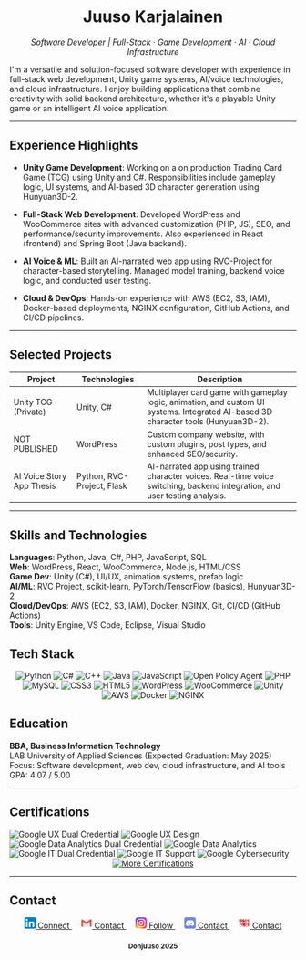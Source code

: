 <h1 align="center">Juuso Karjalainen</h1>
<p align="center"><em>Software Developer | Full-Stack · Game Development · AI · Cloud Infrastructure</em></p>

I'm a versatile and solution-focused software developer with experience in full-stack web development, Unity game systems, AI/voice technologies, and cloud infrastructure. I enjoy building applications that combine creativity with solid backend architecture, whether it's a playable Unity game or an intelligent AI voice application.

---

## Experience Highlights

- **Unity Game Development**: Working on a on production Trading Card Game (TCG) using Unity and C#. Responsibilities include gameplay logic, UI systems, and AI-based 3D character generation using Hunyuan3D-2.

- **Full-Stack Web Development**: Developed WordPress and WooCommerce sites with advanced customization (PHP, JS), SEO, and performance/security improvements. Also experienced in React (frontend) and Spring Boot (Java backend).

- **AI Voice & ML**: Built an AI-narrated web app using RVC-Project for character-based storytelling. Managed model training, backend voice logic, and conducted user testing.

- **Cloud & DevOps**: Hands-on experience with AWS (EC2, S3, IAM), Docker-based deployments, NGINX configuration, GitHub Actions, and CI/CD pipelines.

---

## Selected Projects

| Project | Technologies | Description |
|---------|--------------|-------------|
| Unity TCG (Private) | Unity, C# | Multiplayer card game with gameplay logic, animation, and custom UI systems. Integrated AI-based 3D character tools (Hunyuan3D-2). |
| NOT PUBLISHED | WordPress | Custom company website, with custom plugins, post types, and enhanced SEO/security. |
| AI Voice Story App Thesis | Python, RVC-Project, Flask | AI-narrated app using trained character voices. Real-time voice switching, backend integration, and user testing analysis. |

---

## Skills and Technologies

**Languages**: Python, Java, C#, PHP, JavaScript, SQL  
**Web**: WordPress, React, WooCommerce, Node.js, HTML/CSS  
**Game Dev**: Unity (C#), UI/UX, animation systems, prefab logic  
**AI/ML**: RVC Project, scikit-learn, PyTorch/TensorFlow (basics), Hunyuan3D-2  
**Cloud/DevOps**: AWS (EC2, S3, IAM), Docker, NGINX, Git, CI/CD (GitHub Actions)  
**Tools**: Unity Engine, VS Code, Eclipse, Visual Studio  

## Tech Stack

<p align="center">
  
  <!-- Programming Languages -->
  <img src="https://img.shields.io/badge/Python-3776AB?style=flat&logo=python&logoColor=white" alt="Python" />
  <img src="https://img.shields.io/badge/C%23-239120?style=flat&logo=c-sharp&logoColor=white" alt="C#" />
  <img src="https://img.shields.io/badge/C++-00599C?style=flat&logo=c%2b%2b&logoColor=white" alt="C++" />
  <img src="https://img.shields.io/badge/Java-007396?style=flat&logo=java&logoColor=white" alt="Java" />
  <img src="https://img.shields.io/badge/JavaScript-F7DF1E?style=flat&logo=javascript&logoColor=black" alt="JavaScript" />
  <img src="https://img.shields.io/badge/OPA-262261?style=flat&logo=open-policy-agent&logoColor=white" alt="Open Policy Agent" />
  <img src="https://img.shields.io/badge/PHP-777BB4?style=flat&logo=php&logoColor=white" alt="PHP" />
  <img src="https://img.shields.io/badge/MySQL-4479A1?style=flat&logo=mysql&logoColor=white" alt="MySQL" />
  <img src="https://img.shields.io/badge/CSS3-1572B6?style=flat&logo=css3&logoColor=white" alt="CSS3" />
  <img src="https://img.shields.io/badge/HTML5-E34F26?style=flat&logo=html5&logoColor=white" alt="HTML5" />

  <!-- Web / CMS -->
  <img src="https://img.shields.io/badge/WordPress-21759B?style=flat&logo=wordpress&logoColor=white" alt="WordPress" />
  <img src="https://img.shields.io/badge/WooCommerce-96588A?style=flat&logo=woocommerce&logoColor=white" alt="WooCommerce" />

  <!-- Game Dev -->
  <img src="https://img.shields.io/badge/Unity-100000?style=flat&logo=unity&logoColor=white" alt="Unity" />

  <!-- Cloud / DevOps -->
  <img src="https://img.shields.io/badge/AWS-232F3E?style=flat&logo=amazon-aws&logoColor=white" alt="AWS" />
  <img src="https://img.shields.io/badge/Docker-2496ED?style=flat&logo=docker&logoColor=white" alt="Docker" />
  <img src="https://img.shields.io/badge/NGINX-009639?style=flat&logo=nginx&logoColor=white" alt="NGINX" />

</p>



## Education

**BBA, Business Information Technology**  
LAB University of Applied Sciences (Expected Graduation: May 2025)  
Focus: Software development, web dev, cloud infrastructure, and AI tools  
GPA: 4.07 / 5.00

---

## Certifications

<div align="left">
  <!-- UX Dual Badge + UX -->
  <img src="https://images.credly.com/size/340x340/images/7562bf68-c3a6-4d79-9154-00ee605b9492/UX.png" width="100" alt="Google UX Dual Credential" />
  <img src="https://images.credly.com/size/340x340/images/f4b9febb-69f6-46d8-8797-1e504ebfe0f8/GCC_badge_UX_1000x1000.png" width="100" alt="Google UX Design" />

  <!-- Data Dual Badge + Data Analytics -->
  <img src="https://images.credly.com/size/340x340/images/4fc3fbcd-87af-4eb9-8f82-8898377c4a94/Badge.png" width="100" alt="Google Data Analytics Dual Credential" />
  <img src="https://images.credly.com/size/340x340/images/d41de2b7-cbc2-47ec-bcf1-ebecbe83872f/GCC_badge_DA_1000x1000.png" width="100" alt="Google Data Analytics" />

  <!-- IT Dual Badge + IT Support -->
  <img src="https://images.credly.com/images/bc810022-a0e9-4390-b8ac-0a1f2e6be68f/IT.png" width="100" alt="Google IT Dual Credential" />
  <img src="https://images.credly.com/size/340x340/images/fb97a12f-c0f1-4f37-9b7d-4a830199fe84/GCC_badge_IT_Support_1000x1000.png" width="100" alt="Google IT Support" />

  <!-- Cybersecurity -->
  <img src="https://images.credly.com/size/340x340/images/0bf0f2da-a699-4c82-82e2-56dcf1f2e1c7/image.png" width="100" alt="Google Cybersecurity" />

  <br>
</div>


  <div align="center">
  <a href="https://www.linkedin.com/in/juuso-karjalainen-2a1172150/details/certifications/" target="_blank">
    <img src="https://img.shields.io/badge/More%20Certifications-F9A825?style=for-the-badge&logo=linkedin&logoColor=white" alt="More Certifications">
  </a>
</div>







---

## Contact

<p align="center">

  <a href="https://www.linkedin.com/in/juuso-karjalainen-2a1172150" target="_blank">
    <img src="assets/LinkedIn logo.png" alt="LinkedIn" width="20" />
    Connect
  </a>
  &nbsp;&nbsp;&nbsp;

  <a href="mailto:juuso.karjalainen1997@gmail.com">
    <img src="assets/Email.png" alt="Email" width="20" />
    Contact
  </a>
  &nbsp;&nbsp;&nbsp;

  <a href="https://www.instagram.com/juuso.karjalainen/" target="_blank">
    <img src="assets/Instagram logo.png" alt="Instagram" width="20" />
    Follow
  </a>
  &nbsp;&nbsp;&nbsp;

  <a href="https://discord.com/users/387331693951844383" target="_blank">
    <img src="assets/Discord logo.png" alt="Discord" width="20" />
    Contact
  </a>
  &nbsp;&nbsp;&nbsp;

  <a href="https://www.menacecomics.com/contact" target="_blank">
    <img src="assets/Menace Comics licenced logo 2024.png" alt="Menace Comics" width="20" />
    Contact
  </a>

</p>


<p align="center">
  <sub><strong>Donjuuso 2025</strong></sub>
</p>






